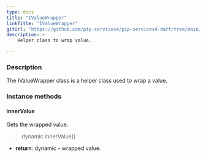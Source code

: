 ```yaml
---
type: docs
title: "IValueWrapper"
linkTitle: "IValueWrapper"
gitUrl: "https://github.com/pip-services4/pip-services4-dart/tree/main/pip-services4-commons-dart"
description: >
    Helper class to wrap value.

---
```


### Description

The IValueWrapper class is a helper class used to wrap a value.

### Instance methods

#### innerValue
Gets the wrapped value.

> dynamic innerValue()

- **return**: dynamic - wrapped value.
